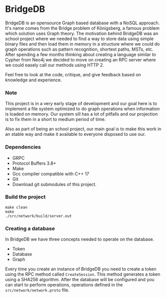 # BridgeDB

BridgeDB is an opensource Graph based database with a NoSQL approach.
It's name comes from the Bridge problem of Königsberg, a famous problem which solution uses Graph theory. The motivation behind BridgeDB was an school project where we needed to find a way to store data using simple binary files and then load them in memory in a structure where we could do graph operations such as pattern recognition, shortest paths, MSTs, etc. After spending a few months thinking about creating a language similar to Cypher from Neo4j we decided to move on creating an RPC server where we could easely call our methods using HTTP 2.

Feel free to look at the code, critique, and give feedback based on knowledge and experience.

### Note
This project is in a very early stage of development and our goal here is to implement a file system optimized to do graph operations when information is loaded on memory. Our system sill has a lot of pitfalls and our projection is to fix them in a short to medium period of time.

Also as part of being an school project, our main goal is to make this work in an stable way and make it available to everyone disposed to use our.

### Dependencies
- GRPC
- Protocol Buffers 3.8+
- Make
- Gcc compiler compatible with C++ 17
- Git
- Download git submodules of this project.

### Build the project
``` shell
make clean
make
./src/network/build/server.out
```


### Creating a database

In BridgeDB we have three concepts needed to operate on the database.
- Token
- Database
- Graph

Every time you create an instance of BridgeDB you need to create a token using the RPC method called `CreateSession`. This method generates a token using a SHA256 algorithm. After the database will be configured and you can start to perform operations, operations defined in the `src/network/network.proto` file.


